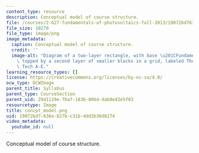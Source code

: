 ```yaml
---
content_type: resource
description: Conceptual model of course structure.
file: /courses/2-627-fundamentals-of-photovoltaics-fall-2013/19072bd7636e827bc31b4dd3b36d6274_concpt_model.png
file_size: 10270
file_type: image/png
image_metadata:
  caption: Conceptual model of course structure.
  credit: ''
  image-alt: "Diagram of a two-layer rectangle, with base \u201CFundamentals\u201D\
    \ topped by a second layer of smaller blocks in a grid, labeled Themes 1-6 and\
    \ Tech A-E."
learning_resource_types: []
license: https://creativecommons.org/licenses/by-nc-sa/4.0/
ocw_type: OCWImage
parent_title: Syllabus
parent_type: CourseSection
parent_uid: 29d1119e-7ba7-1836-0064-dab8e42e5f03
resourcetype: Image
title: concpt_model.png
uid: 19072bd7-636e-827b-c31b-4dd3b36d6274
video_metadata:
  youtube_id: null
---
```

Conceptual model of course structure.